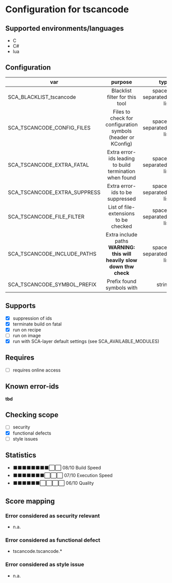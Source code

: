 # Configuration for tscancode

## Supported environments/languages

* C
* C#
* lua

## Configuration

| var | purpose | type | default |
| ------------- |:-------------:| -----:| -----:
| SCA_BLACKLIST_tscancode | Blacklist filter for this tool | space-separated-list | "linux-*"
| SCA_TSCANCODE_CONFIG_FILES | Files to check for configuration symbols (header or KConfig) | space-separated-list | ".config config.h"
| SCA_TSCANCODE_EXTRA_FATAL | Extra error-ids leading to build termination when found | space-separated-list | ""
| SCA_TSCANCODE_EXTRA_SUPPRESS | Extra error-ids to be suppressed | space-separated-list | ""
| SCA_TSCANCODE_FILE_FILTER | List of file-extensions to be checked | space-separated-list | ".cpp .cxx .cc .c++ .c .tpp .txx"
| SCA_TSCANCODE_INCLUDE_PATHS | Extra include paths **WARNING: this will heavily slow down thw check** | space-separated-list | ""
| SCA_TSCANCODE_SYMBOL_PREFIX | Prefix found symbols with | string | "ENABLE_"

## Supports

- [x] suppression of ids
- [x] terminate build on fatal
- [x] run on recipe
- [ ] run on image
- [x] run with SCA-layer default settings (see SCA_AVAILABLE_MODULES)

## Requires

- [ ] requires online access

## Known error-ids

__tbd__

## Checking scope

- [ ] security
- [x] functional defects
- [ ] style issues

## Statistics

 - ⬛⬛⬛⬛⬛⬛⬛⬛⬜⬜ 08/10 Build Speed
 - ⬛⬛⬛⬛⬛⬛⬛⬜⬜⬜ 07/10 Execution Speed
 - ⬛⬛⬛⬛⬛⬛⬜⬜⬜⬜ 06/10 Quality

## Score mapping

### Error considered as security relevant

* n.a.

### Error considered as functional defect

* tscancode.tscancode.*

### Error considered as style issue

* n.a.